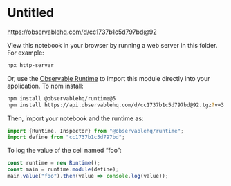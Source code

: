 # Untitled

https://observablehq.com/d/cc1737b1c5d797bd@92

View this notebook in your browser by running a web server in this folder. For
example:

~~~sh
npx http-server
~~~

Or, use the [Observable Runtime](https://github.com/observablehq/runtime) to
import this module directly into your application. To npm install:

~~~sh
npm install @observablehq/runtime@5
npm install https://api.observablehq.com/d/cc1737b1c5d797bd@92.tgz?v=3
~~~

Then, import your notebook and the runtime as:

~~~js
import {Runtime, Inspector} from "@observablehq/runtime";
import define from "cc1737b1c5d797bd";
~~~

To log the value of the cell named “foo”:

~~~js
const runtime = new Runtime();
const main = runtime.module(define);
main.value("foo").then(value => console.log(value));
~~~

